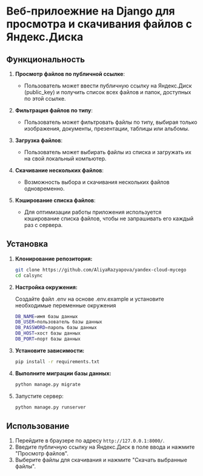 # Веб-прилоежние на Django для просмотра и скачивания файлов с Яндекс.Диска

## Функциональность

1. **Просмотр файлов по публичной ссылке**:
   - Пользователь может ввести публичную ссылку на Яндекс.Диск (public_key) и получить список всех файлов и папок, доступных по этой ссылке.

2. **Фильтрация файлов по типу**:
   - Пользователь может фильтровать файлы по типу, выбирая только изображения, документы, презентации, таблицы или альбомы.

3. **Загрузка файлов**:
   - Пользователь может выбирать файлы из списка и загружать их на свой локальный компьютер.

4. **Скачивание нескольких файлов**:
   - Возможность выбора и скачивания нескольких файлов одновременно.

5. **Кэширование списка файлов**:
   - Для оптимизации работы приложения используется кэширование списка файлов, чтобы не запрашивать его каждый раз с сервера.

## Установка

1. **Клонирование репозитория:**

   ```bash
   git clone https://github.com/AliyaRazyapova/yandex-cloud-mycego
   cd calsync

2. **Настройка окружения:**

    Создайте файл .env на основе .env.example и установите необходимые переменные окружения

    ```bash
    DB_NAME=имя базы данных
    DB_USER=пользователь базы данных
    DB_PASSWORD=пароль базы данных
    DB_HOST=хост базы данных
    DB_PORT=порт базы данных

3. **Установите зависимости:**
    
    ```bash
    pip install -r requirements.txt

4. **Выполните миграции базы данных:**
    
   ```bash
   python manage.py migrate
   
6. Запустите сервер:
    
   ```bash
   python manage.py runserver

## Использование

1. Перейдите в браузере по адресу `http://127.0.0.1:8000/`.
2. Введите публичную ссылку на Яндекс.Диск в поле ввода и нажмите "Просмотр файлов".
3. Выберите файлы для скачивания и нажмите "Скачать выбранные файлы".
